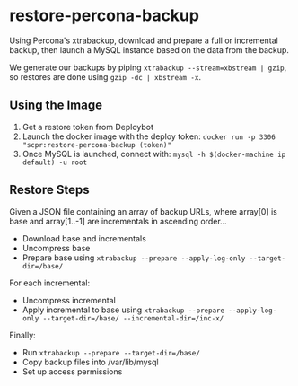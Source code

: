 # restore-percona-backup

Using Percona's xtrabackup, download and prepare a full or incremental
backup, then launch a MySQL instance based on the data from the backup.

We generate our backups by piping `xtrabackup --stream=xbstream | gzip`,
so restores are done using `gzip -dc | xbstream -x`.

## Using the Image

1) Get a restore token from Deploybot
2) Launch the docker image with the deploy token: `docker run -p 3306 "scpr:restore-percona-backup (token)"`
3) Once MySQL is launched, connect with: `mysql -h $(docker-machine ip default) -u root`

## Restore Steps

Given a JSON file containing an array of backup URLs, where array[0] is
base and array[1..-1] are incrementals in ascending order...

* Download base and incrementals
* Uncompress base
* Prepare base using `xtrabackup --prepare --apply-log-only --target-dir=/base/`

For each incremental:

* Uncompress incremental
* Apply incremental to base using `xtrabackup --prepare --apply-log-only --target-dir=/base/ --incremental-dir=/inc-x/`

Finally:

* Run `xtrabackup --prepare --target-dir=/base/`
* Copy backup files into /var/lib/mysql
* Set up access permissions